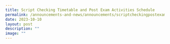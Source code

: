 ```yaml
---
title: Script Checking Timetable and Post Exam Activities Schedule
permalink: /announcements-and-news/announcements/scriptcheckingpostexamactivities/
date: 2023-10-10
layout: post
description: ""
image: ""
---
```

